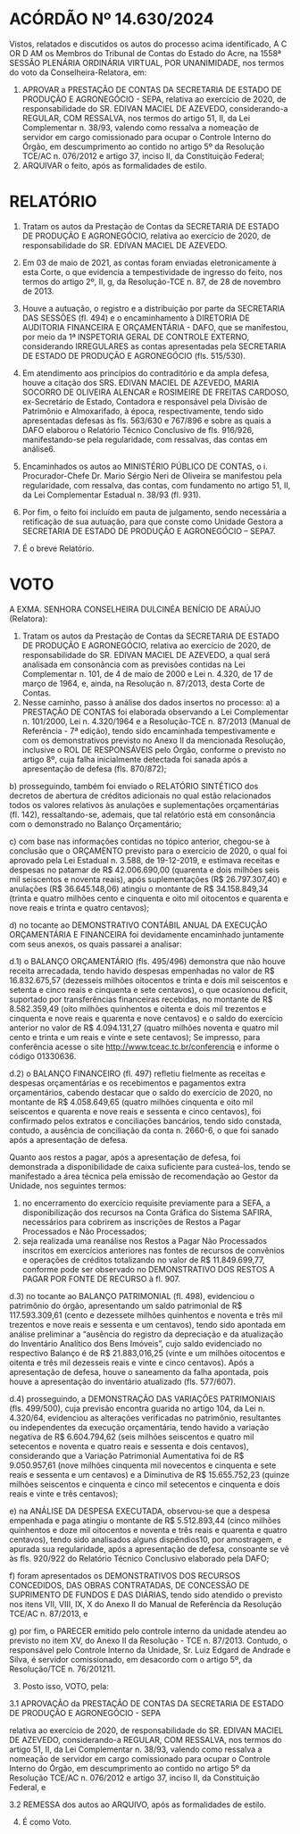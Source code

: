 # ACÓRDÃO Nº 14.630/2024

Vistos, relatados e discutidos os autos do processo acima identificado, A C OR D AM os Membros do Tribunal de Contas do Estado do Acre, na 1558ª SESSÃO PLENÁRIA ORDINÁRIA VIRTUAL, POR UNANIMIDADE, nos termos do voto da Conselheira-Relatora, em:

1. APROVAR a PRESTAÇÃO DE CONTAS DA SECRETARIA DE ESTADO DE PRODUÇÃO E AGRONEGÓCIO - SEPA, relativa ao exercício de 2020, de responsabilidade do SR. EDIVAN MACIEL DE AZEVEDO, considerando-a REGULAR, COM RESSALVA, nos termos do artigo 51, II, da Lei Complementar n. 38/93, valendo como ressalva a nomeação de servidor em cargo comissionado para ocupar o Controle Interno do Órgão, em descumprimento ao contido no artigo 5º da Resolução TCE/AC n. 076/2012 e artigo 37, inciso II, da Constituição Federal;
2. ARQUIVAR o feito, após as formalidades de estilo.

# RELATÓRIO

1. Tratam os autos da Prestação de Contas da SECRETARIA DE ESTADO DE PRODUÇÃO E AGRONEGÓCIO, relativa ao exercício de 2020, de responsabilidade do SR. EDIVAN MACIEL DE AZEVEDO.

2. Em 03 de maio de 2021, as contas foram enviadas eletronicamente à esta Corte, o que evidencia a tempestividade de ingresso do feito, nos termos do artigo 2º, II, g, da Resolução-TCE n. 87, de 28 de novembro de 2013.

3. Houve a autuação, o registro e a distribuição por parte da SECRETARIA DAS SESSÕES (fl. 494) e o encaminhamento à DIRETORIA DE AUDITORIA FINANCEIRA E ORÇAMENTÁRIA - DAFO, que se manifestou, por meio da 1ª INSPETORIA GERAL DE CONTROLE EXTERNO, considerando IRREGULARES as contas apresentadas pela SECRETARIA DE ESTADO DE PRODUÇÃO E AGRONEGÓCIO (fls. 515/530).

4. Em atendimento aos princípios do contraditório e da ampla defesa, houve a citação dos SRS. EDIVAN MACIEL DE AZEVEDO, MARIA SOCORRO DE OLIVEIRA ALENCAR e ROSIMEIRE DE FREITAS CARDOSO, ex-Secretário de Estado, Contadora e responsável pela Divisão de Patrimônio e Almoxarifado, à época, respectivamente, tendo sido apresentadas defesas às fls. 563/630 e 767/896 e sobre as quais a DAFO elaborou o Relatório Técnico Conclusivo de fls. 916/926, manifestando-se pela regularidade, com ressalvas, das contas em análise6.

5. Encaminhados os autos ao MINISTÉRIO PÚBLICO DE CONTAS, o i. Procurador-Chefe Dr. Mario Sérgio Neri de Oliveira se manifestou pela regularidade, com ressalva, das contas, com fundamento no artigo 51, II, da Lei Complementar Estadual n. 38/93 (fl. 931).

6. Por fim, o feito foi incluído em pauta de julgamento, sendo necessária a retificação de sua autuação, para que conste como Unidade Gestora a SECRETARIA DE ESTADO DE PRODUÇÃO E AGRONEGÓCIO – SEPA7.

7. É o breve Relatório.

# VOTO

A EXMA. SENHORA CONSELHEIRA DULCINÉA BENÍCIO DE ARAÚJO (Relatora):

1. Tratam os autos da Prestação de Contas da SECRETARIA DE ESTADO DE PRODUÇÃO E AGRONEGÓCIO, relativa ao exercício de 2020, de responsabilidade do SR. EDIVAN MACIEL DE AZEVEDO, a qual será analisada em consonância com as previsões contidas na Lei Complementar n. 101, de 4 de maio de 2000 e Lei n. 4.320, de 17 de março de 1964, e, ainda, na Resolução n. 87/2013, desta Corte de Contas.
2. Nesse caminho, passo à análise dos dados insertos no processo:
a) a PRESTAÇÃO DE CONTAS foi elaborada observando a Lei Complementar n. 101/2000, Lei n. 4.320/1964 e a Resolução-TCE n. 87/2013 (Manual de Referência - 7ª edição), tendo sido encaminhada tempestivamente e com os demonstrativos previsto no Anexo II da mencionada Resolução, inclusive o ROL DE RESPONSÁVEIS pelo Órgão, conforme o previsto no artigo 8º, cuja falha inicialmente detectada foi sanada após a apresentação de defesa (fls. 870/872);

b) prosseguindo, também foi enviado o RELATÓRIO SINTÉTICO dos decretos de abertura de créditos adicionais no qual estão relacionados todos os valores relativos às anulações e suplementações orçamentárias (fl. 142), ressaltando-se, ademais, que tal relatório está em consonância com o demonstrado no Balanço Orçamentário;

c) com base nas informações contidas no tópico anterior, chegou-se à conclusão que o ORÇAMENTO previsto para o exercício de 2020, o qual foi aprovado pela Lei Estadual n. 3.588, de 19-12-2019, e estimava receitas e despesas no patamar de R$ 42.006.690,00 (quarenta e dois milhões seis mil seiscentos e noventa reais), após suplementações (R$ 26.797.307,40) e anulações (R$ 36.645.148,06) atingiu o montante de R$ 34.158.849,34 (trinta e quatro milhões cento e cinquenta e oito mil oitocentos e quarenta e nove reais e trinta e quatro centavos);

d) no tocante ao DEMONSTRATIVO CONTÁBIL ANUAL DA EXECUÇÃO ORÇAMENTÁRIA E FINANCEIRA foi devidamente encaminhado juntamente com seus anexos, os quais passarei a analisar:

d.1) o BALANÇO ORÇAMENTÁRIO (fls. 495/496) demonstra que não houve receita arrecadada, tendo havido despesas empenhadas no valor de R$ 16.832.675,57 (dezesseis milhões oitocentos e trinta e dois mil seiscentos e setenta e cinco reais e cinquenta e sete centavos), o que ocasionou deficit, suportado por transferências financeiras recebidas, no montante de R$ 8.582.359,49 (oito milhões quinhentos e oitenta e dois mil trezentos e cinquenta e nove reais e quarenta e nove centavos) e o saldo do exercício anterior no valor de R$ 4.094.131,27 (quatro milhões noventa e quatro mil cento e trinta e um reais e vinte e sete centavos); Se impresso, para conferência acesse o site http://www.tceac.tc.br/conferencia e informe o código 01330636.

d.2) o BALANÇO FINANCEIRO (fl. 497) refletiu fielmente as receitas e despesas orçamentárias e os recebimentos e pagamentos extra orçamentários, cabendo destacar que o saldo do exercício de 2020, no montante de R$ 4.058.649,65 (quatro milhões cinquenta e oito mil seiscentos e quarenta e nove reais e sessenta e cinco centavos), foi confirmado pelos extratos e conciliações bancários, tendo sido constada, contudo, a ausência de conciliação da conta n. 2660-6, o que foi sanado após a apresentação de defesa.

Quanto aos restos a pagar, após a apresentação de defesa, foi demonstrada a disponibilidade de caixa suficiente para custeá-los, tendo se manifestado a área técnica pela emissão de recomendação ao Gestor da Unidade, nos seguintes termos:

1. no encerramento do exercício requisite previamente para a SEFA, a disponibilização dos recursos na Conta Gráfica do Sistema SAFIRA, necessários para cobrirem as inscrições de Restos a Pagar Processados e Não Processados;
2. seja realizada uma reanálise nos Restos a Pagar Não Processados inscritos em exercícios anteriores nas fontes de recursos de convênios e operações de créditos totalizando no valor de R$ 11.849.699,77, conforme pode ser observado no DEMONSTRATIVO DOS RESTOS A PAGAR POR FONTE DE RECURSO à fl. 907.

d.3) no tocante ao BALANÇO PATRIMONIAL (fl. 498), evidenciou o patrimônio do órgão, apresentando um saldo patrimonial de R$ 117.593.309,61 (cento e dezessete milhões quinhentos e noventa e três mil trezentos e nove reais e sessenta e um centavos), tendo sido apontada em análise preliminar a “ausência do registro da depreciação e da atualização do Inventário Analítico dos Bens Imóveis”, cujo saldo evidenciado no respectivo Balanço é de R$ 21.883,016,25 (vinte e um milhões oitocentos e oitenta e três mil dezesseis reais e vinte e cinco centavos). Após a apresentação de defesa, houve o saneamento da falha apontada, pois houve a apresentação do inventário atualizado (fls. 577/607).

d.4) prosseguindo, a DEMONSTRAÇÃO DAS VARIAÇÕES PATRIMONIAIS (fls. 499/500), cuja previsão encontra guarida no artigo 104, da Lei n. 4.320/64, evidenciou as alterações verificadas no patrimônio, resultantes ou independentes da execução orçamentária, tendo havido a variação negativa de R$ 6.604.794,62 (seis milhões seiscentos e quatro mil setecentos e noventa e quatro reais e sessenta e dois centavos), considerando que a Variação Patrimonial Aumentativa foi de R$ 9.050.957,61 (nove milhões cinquenta mil novecentos e cinquenta e sete reais e sessenta e um centavos) e a Diminutiva de R$ 15.655.752,23 (quinze milhões seiscentos e cinquenta e cinco mil setecentos e cinquenta e dois reais e vinte e três centavos);

e) na ANÁLISE DA DESPESA EXECUTADA, observou-se que a despesa empenhada e paga atingiu o montante de R$ 5.512.893,44 (cinco milhões quinhentos e doze mil oitocentos e noventa e três reais e quarenta e quatro centavos), tendo sido analisados alguns dispêndios10, por amostragem, e apurada sua regularidade, após a apresentação de defesa, consoante se vê às fls. 920/922 do Relatório Técnico Conclusivo elaborado pela DAFO;

f) foram apresentados os DEMONSTRATIVOS DOS RECURSOS CONCEDIDOS, DAS OBRAS CONTRATADAS, DE CONCESSÃO DE SUPRIMENTO DE FUNDOS E DAS DIÁRIAS, tendo sido atendido o previsto nos itens VII, VIII, IX, X do Anexo II do Manual de Referência da Resolução TCE/AC n. 87/2013, e

g) por fim, o PARECER emitido pelo controle interno da unidade atendeu ao previsto no item XV, do Anexo II da Resolução - TCE n. 87/2013. Contudo, o responsável pelo Controle Interno da Unidade, Sr. Luiz Edgard de Andrade e Silva, é servidor comissionado, em desacordo com o artigo 5º, da Resolução/TCE n. 76/201211.

3. Posto isso, VOTO, pela:

3.1 APROVAÇÃO da PRESTAÇÃO DE CONTAS DA SECRETARIA DE ESTADO DE PRODUÇÃO E AGRONEGÓCIO - SEPA

relativa ao exercício de 2020, de responsabilidade do SR. EDIVAN MACIEL DE AZEVEDO, considerando-a REGULAR, COM RESSALVA, nos termos do artigo 51, II, da Lei Complementar n. 38/93, valendo como ressalva a nomeação de servidor em cargo comissionado para ocupar o Controle Interno do Órgão, em descumprimento ao contido no artigo 5º da Resolução TCE/AC n. 076/2012 e artigo 37, inciso II, da Constituição Federal, e

3.2 REMESSA dos autos ao ARQUIVO, após as formalidades de estilo.

4. É como Voto.